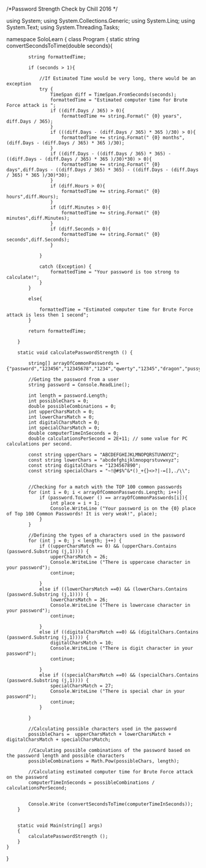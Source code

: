 /*Password Strength Check
by Chill 2016
*/

using System;
using System.Collections.Generic;
using System.Linq;
using System.Text;
using System.Threading.Tasks;



namespace SoloLearn
{
    class Program
    {
        static string convertSecondsToTime(double seconds){
            
            string formattedTime;
            
            if (seconds > 1){
            
                //If Estimated Time would be very long, there would be an exception
                try {
                    TimeSpan diff = TimeSpan.FromSeconds(seconds);
                    formattedTime = "Estimated computer time for Brute Force attack is ";
                    if ((diff.Days / 365) > 0){
                        formattedTime += string.Format(" {0} years", diff.Days / 365);
                    }
                    if (((diff.Days - (diff.Days / 365) * 365 )/30) > 0){
                        formattedTime += string.Format(" {0} months", (diff.Days - (diff.Days / 365) * 365 )/30);
                    }                    
                    if ((diff.Days - ((diff.Days / 365) * 365) - ((diff.Days - (diff.Days / 365) * 365 )/30)*30) > 0){
                        formattedTime += string.Format(" {0} days",diff.Days - ((diff.Days / 365) * 365) - ((diff.Days - (diff.Days / 365) * 365 )/30)*30);
                    }                     
                    if (diff.Hours > 0){
                        formattedTime += string.Format(" {0} hours",diff.Hours);
                    }                    
                    if (diff.Minutes > 0){
                        formattedTime += string.Format(" {0} minutes",diff.Minutes);
                    }                     
                    if (diff.Seconds > 0){
                        formattedTime += string.Format(" {0} seconds",diff.Seconds);
                    }                     

                }
                
                catch (Exception) {
                    formattedTime = "Your password is too strong to calculate!";
                }
            }
            
            else{
                
                formattedTime = "Estimated computer time for Brute Force attack is less then 1 second";
            }
    
            return formattedTime;
            
        }

        static void calculatePasswordStrength () {
            
            string[] arrayOfCommonPasswords = {"password","123456","12345678","1234","qwerty","12345","dragon","pussy","baseball","football","letmein","monkey","696969","abc123","mustang","michael","shadow","master","jennifer","111111","2000","jordan","superman","harley","1234567","fuckme","hunter","fuckyou","trustno1","ranger","buster","thomas","tigger","robert","soccer","fuck","batman","test","pass","killer","hockey","george","charlie","andrew","michelle","love","sunshine","jessica","asshole","6969","pepper","daniel","access","123456789","654321","joshua","maggie","starwars","silver","william","dallas","yankees","123123","ashley","666666","hello","amanda","orange","biteme","freedom","computer","sexy","thunder","nicole","ginger","heather","hammer","summer","corvette","taylor","fucker","austin","1111","merlin","matthew","121212","golfer","cheese","princess","martin","chelsea","patrick","richard","diamond","yellow","bigdog","secret","asdfgh","sparky","cowboy"};
            
            //Geting the password from a user
            string password = Console.ReadLine();
            
            int length = password.Length;
            int possibleChars = 0;
            double possibleCombinations = 0;
            int upperCharsMatch = 0;
            int lowerCharsMatch = 0;
            int digitalCharsMatch = 0;
            int specialCharsMatch = 0;
            double computerTimeInSeconds = 0;
            double calculationsPerSecond = 2E+11; // some value for PC calculations per second.
            
            const string upperChars = "ABCDEFGHIJKLMNOPQRSTUVWXYZ";
            const string lowerChars = "abcdefghijklmnopqrstuvwxyz";
            const string digitalChars = "1234567890";
            const string specialChars = "~!@#$%^&*()_+{}<>?|-=[],./\\";
            
            
            //Checking for a match with the TOP 100 common passwords
            for (int i = 0; i < arrayOfCommonPasswords.Length; i++){
                if (password.ToLower () == arrayOfCommonPasswords[i]){
                    int place = i + 1;
                    Console.WriteLine ("Your password is on the {0} place of Top 100 Common Passwords! It is very weak!", place);
                }
            }
            
            //Defining the types of a characters used in the password
            for (int j = 0; j < length; j++) {
                if ((upperCharsMatch == 0) && (upperChars.Contains (password.Substring (j,1)))) {
                    upperCharsMatch = 26;
                    Console.WriteLine ("There is uppercase character in your password");
                    continue;
                    
                }
                else if ((lowerCharsMatch ==0) && (lowerChars.Contains (password.Substring (j,1)))) {
                    lowerCharsMatch = 26;
                    Console.WriteLine ("There is lowercase character in your password");
                    continue;
                    
                }
                else if ((digitalCharsMatch ==0) && (digitalChars.Contains (password.Substring (j,1)))) {
                    digitalCharsMatch = 10;
                    Console.WriteLine ("There is digit character in your password");
                    continue;
                    
                }
                else if ((specialCharsMatch ==0) && (specialChars.Contains (password.Substring (j,1)))) {
                    specialCharsMatch = 27;
                    Console.WriteLine ("There is special char in your password");
                    continue;
                }
                
            }
            
            //Calculating possible characters used in the password
            possibleChars =  upperCharsMatch + lowerCharsMatch + digitalCharsMatch + specialCharsMatch;
            
            //Caculating possible combinations of the password based on the password length and possible characters
            possibleCombinations = Math.Pow(possibleChars, length);
            
            //Calculating estimated computer time for Brute Force attack on the password
            computerTimeInSeconds = possibleCombinations / calculationsPerSecond;
            
            
            Console.Write (convertSecondsToTime(computerTimeInSeconds));
        }

        
        static void Main(string[] args)
        {
            calculatePasswordStrength ();
        }
    }
}

